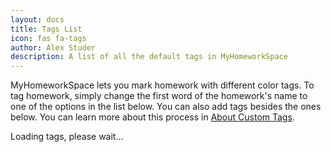 ```yaml
---
layout: docs
title: Tags List
icon: fas fa-tags
author: Alex Studer
description: A list of all the default tags in MyHomeworkSpace
---
```

MyHomeworkSpace lets you mark homework with different color tags. To tag homework, simply change the first word of the homework's name to one of the options in the list below. You can also add tags besides the ones below. You can learn more about this process in [About Custom Tags](custom-tags.html).

<div id="tagList">Loading tags, please wait...</div>
<script src="/assets/js/taglist.js"></script>
<link rel="stylesheet" href="/assets/css/taglist.css" />